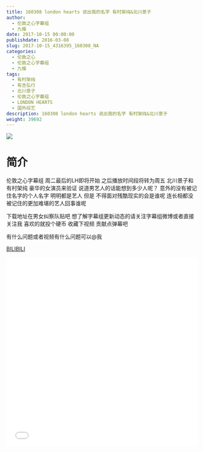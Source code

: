 ```yaml
---
title: 160308 london hearts 说出我的名字 有村架纯&北川景子
author: 
  - 伦敦之心字幕组
  - 九條
date: 2017-10-15 00:00:00
publishdate: 2016-03-08
slug: 2017-10-15_4316395_160308_NA
categories: 
  - 伦敦之心
  - 伦敦之心字幕组
  - 九條
tags: 
  - 有村架纯
  - 有吉弘行
  - 北川景子
  - 伦敦之心字幕组
  - LONDON HEARTS
  - 国外综艺
description: 160308 london hearts 说出我的名字 有村架纯&北川景子
weight: 39692
---
```


![](https://i.imgur.com/udKfQfK.jpg)

# 简介  
伦敦之心字幕组 周二最后的LH即将开始 之后播放时间段将转为周五 北川景子和有村架纯 豪华的女演员来验证 说道男艺人的话能想到多少人呢？ 意外的没有被记住名字的个人名字 明明都是艺人 但是 不得面对残酷现实的会是谁呢 连长相都没被记住的更加难堪的艺人回事谁呢 
下载地址在男女纠察队贴吧 想了解字幕组更新动态的请关注字幕组微博或者直接关注我 喜欢的就投个硬币 收藏下视频 贡献点弹幕吧
有什么问题或者视频有什么问题可以@我

  [BILIBILI](https://www.bilibili.com/video/av4316395/)


  <iframe src="//www.bilibili.com/html/html5player.html?cid=6983127&aid=4316395" width="100%" height="500" frameborder="0" allowfullscreen="allowfullscreen"></iframe>
